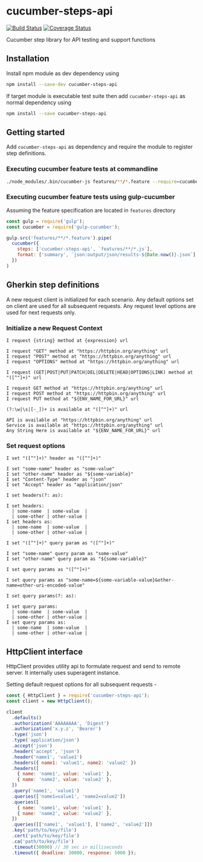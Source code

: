 # cucumber-steps-api

[![Build Status](https://travis-ci.org/snagi/cucumber-steps-api.svg?branch=master)](https://travis-ci.org/snagi/cucumber-steps-api)
[![Coverage Status](https://coveralls.io/repos/github/snagi/cucumber-steps-api/badge.svg?branch=master)](https://coveralls.io/github/snagi/cucumber-steps-api?branch=scratchpad)

Cucumber step library for API testing and support functions

## Installation

Install npm module as dev dependency using

```bash
npm install --save-dev cucumber-steps-api
```

If target module is executable test suite then add `cucumber-steps-api` as normal dependency using

```bash
npm install --save cucumber-steps-api
```

## Getting started

Add `cucumber-steps-api` as dependency and require the module to register step definitions.
### Executing cucumber feature tests at commandline

```bash
./node_modules/.bin/cucumber-js features/**/*.feature --require=cucumber-steps-api
```

### Executing cucumber feature tests using gulp-cucumber

Assuming the feature specification are located in `features` directory

```javascript
const gulp = require('gulp');
const cucumber = require('gulp-cucumber');

gulp.src('features/**/*.feature').pipe(
  cucumber({
    steps: ['cucumber-steps-api', `features/**/*.js`],
    format: ['summary', `json:output/json/results-${Date.now()}.json`],
  })
)
```

## Gherkin step definitions

A new request client is initialized for each scenario. Any default options set on client are used for all subsequent requests. Any request level options are used for next requests only.

### Initialize a new Request Context

`I request {string} method at {expression} url`

```gherkin
I request "GET" method at "https://httpbin.org/anything" url
I request "POST" method at "https://httpbin.org/anything" url
I request "OPTIONS" method at "https://httpbin.org/anything" url
```

`I request (GET|POST|PUT|PATCH|DEL|DELETE|HEAD|OPTIONS|LINK) method at "([^"]+)" url`

```gherkin
I request GET method at "https://httpbin.org/anything" url
I request POST method at "https://httpbin.org/anything" url
I request PUT method at "${ENV_NAME_FOR_URL}" url
```

`(?:\w|\s|[-_])+ is available at "([^"]+)" url`

```gherkin
API is available at "https://httpbin.org/anything" url
Service is available at "https://httpbin.org/anything" url
Any String Here is available at "${ENV_NAME_FOR_URL}" url
```

### Set request options

`I set "([^"]+)" header as "([^"]+)"`

```gherkin
I set "some-name" header as "some-value"
I set "other-name" header as "${some-variable}"
I set "Content-Type" header as "json"
I set "Accept" header as "application/json"
```

`I set headers(?: as):`

```gherkin
I set headers:
  | some-name  | some-value  |
  | some-other | other-value |
I set headers as:
  | some-name  | some-value  |
  | some-other | other-value |
```

`I set "([^"]+)" query param as "([^"]+)"`

```gherkin
I set "some-name" query param as "some-value"
I set "other-name" query param as "${some-variable}"
```

`I set query params as "([^"]+)"`

```
I set query params as "some-name=${some-variable-value}&other-name=other-uri-encoded-value"
```

`I set query params(?: as):`

```gherkin
I set query params:
  | some-name  | some-value  |
  | some-other | other-value |
I set query params as:
  | some-name  | some-value  |
  | some-other | other-value |
```

## HttpClient interface

HttpClient provides utility api to formulate request and send to remote server. It internally uses superagent instance.

Setting default request options for all subsequent requests -

```javascript
const { HttpClient } = require('cucumber-steps-api');
const client = new HttpClient();

client
  .defaults()
  .authorization('AAAAAAAA', 'Digest')
  .authorization('x.y.z', 'Bearer')
  .type('json')
  .type('application/json')
  .accept('json')
  .header('accept', 'json')
  .header('name1', 'value1')
  .headers({ name1: 'value1', name2: 'value2' })
  .headers([
    { name: 'name1', value: 'value1' },
    { name: 'name2', value: 'value2' },
  ])
  .query('name1', 'value1')
  .queries(['name1=value1', 'name2=value2'])
  .queries([
    { name: 'name1', value: 'value1' },
    { name: 'name2', value: 'value2' },
  ])
  .queries([['name1', 'value1'], ['name2', 'value2']])
  .key('path/to/key/file')
  .cert('path/to/key/file')
  .ca('path/to/key/file')
  .timeout(30000) // 30 sec in milliseconds
  .timeout({ deadline: 30000, response: 5000 });
```